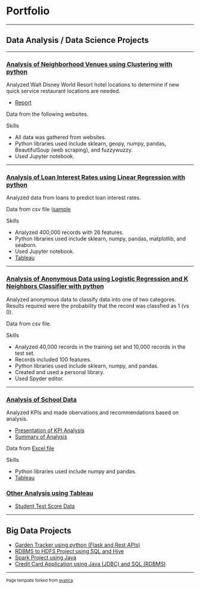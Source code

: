 # Portfolio

---

## Data Analysis / Data Science Projects

---

### [Analysis of Neighborhood Venues using Clustering with python](https://github.com/Gia12345/Journey-Projects/tree/master/Data-Science-Data-Analysis-Projects/IBM%20Data%20Science%20Certificate%20Capstone%20Project)

Analyzed Walt Disney World Resort hotel locations to determine if new quick service restaurant locations are needed.

- [Report](https://github.com/Gia12345/Journey-Projects/blob/master/Data-Science-Data-Analysis-Projects/IBM%20Data%20Science%20Certificate%20Capstone%20Project/WDW%20Restaurant%20Locations%20Report%20Rev.pdf)

Data from the following websites.

Skills
- All data was gathered from websites.
- Python libraries used include sklearn, geopy, numpy, pandas, BeautifulSoup (web scraping), and fuzzywuzzy.
- Used Jupyter notebook.

---

### [Analysis of Loan Interest Rates using Linear Regression with python](https://github.com/Gia12345/Journey-Projects/tree/master/Data-Science-Data-Analysis-Projects/Loan%20Interest%20Rate%20Analysis)

Analyzed data from loans to predict loan interest rates.

Data from csv file ([sample](https://github.com/Gia12345/Journey-Projects/blob/master/Data-Science-Data-Analysis-Projects/Loan%20Interest%20Rate%20Analysis/data/loan_interest_rates_slice.csv)

Skills

- Analyzed 400,000 records with 26 features.
- Python libraries used include sklearn, numpy, pandas, matplotlib, and seaborn.
- Used Jupyter notebook.
- [Tableau](https://public.tableau.com/profile/gia.g#!/vizhome/LoanInterestRateAnalysis/JobIR)

---
### [Analysis of Anonymous Data using Logistic Regression and K Neighbors Classifier with python](https://github.com/Gia12345/Journey-Projects/tree/master/Data-Science-Data-Analysis-Projects/Anonymous%20Data%20Analysis)

Analyzed anonymous data to classify data into one of two categores.  Results required were the probability that the record was classfied as 1 (vs 0).

Data from csv file.

Skills

- Analyzed 40,000 records in the training set and 10,000 records in the test set.
- Records included 100 features.
- Python libraries used include sklearn, numpy, and pandas.
- Created and used a personal library.
- Used Spyder editor.

---
### [Analysis of School Data](https://github.com/Gia12345/Journey-Projects/tree/master/Data-Science-Data-Analysis-Projects/Education%20Project)

Analyzed KPIs and made obervations and recommendations based on analysis.

- [Presentation of KPI Analysis](https://github.com/Gia12345/Journey-Projects/blob/master/Data-Science-Data-Analysis-Projects/Education%20Project/Gia%20Gillis%20Uplift%20Education%20Business%20Analyst%20Slides.pdf)
- [Summary of Analysis](https://github.com/Gia12345/Journey-Projects/blob/master/Data-Science-Data-Analysis-Projects/Education%20Project/Gia%20Gillis%20Uplift%20Business%20Analyst%20Assessment%20Summary.pdf)

Data from [Excel file](https://github.com/Gia12345/Journey-Projects/blob/master/Data-Science-Data-Analysis-Projects/Education%20Project/ABCDEF%20Network%20Integrated%20Dashboard_Business%20Analyst.xlsx)

Skills

- Python libraries used include numpy and pandas.
- [Tableau](https://public.tableau.com/profile/gia.g#!/vizhome/UpliftSchools/Student1Db)

### [Other Analysis using Tableau](https://public.tableau.com/profile/gia.g#!/)
- [Student Test Score Data](https://public.tableau.com/profile/gia.g#!/vizhome/EducationProjectFinal/TestScoreDashboard1)

---
## Big Data Projects

- [Garden Tracker using python (Flask and Rest APIs)](https://github.com/Gia12345/Journey-Projects/tree/master/Data-Science-Data-Analysis-Projects/gardentracker)
- [RDBMS to HDFS Project using SQL and Hive](https://github.com/Gia12345/Journey-Projects/tree/master/ETL-Big-Data-Projects/Table%20Load%20RDBMS%20to%20HDFS)
- [Spark Project using Java](https://github.com/Gia12345/Journey-Projects/tree/master/ETL-Big-Data-Projects/Spark%20Project)
- [Credit Card Application using Java (JDBC) and SQL (RDBMS)](https://github.com/Gia12345/Journey-Projects/tree/master/ETL-Big-Data-Projects/Credit%20Card%20App%20Source)





---
<p style="font-size:11px">Page template forked from <a href="https://github.com/evanca/quick-portfolio">evanca</a></p>
<!-- Remove above link if you don't want to attibute -->
